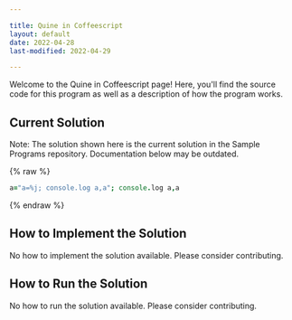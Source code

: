 ```yaml
---

title: Quine in Coffeescript
layout: default
date: 2022-04-28
last-modified: 2022-04-29

---
```


Welcome to the Quine in Coffeescript page! Here, you'll find the source code for this program as well as a description of how the program works.

## Current Solution

Note: The solution shown here is the current solution in the Sample Programs repository. Documentation below may be outdated.

{% raw %}

```Coffeescript
a="a=%j; console.log a,a"; console.log a,a

```

{% endraw %}

## How to Implement the Solution

No how to implement the solution available. Please consider contributing.

## How to Run the Solution

No how to run the solution available. Please consider contributing.